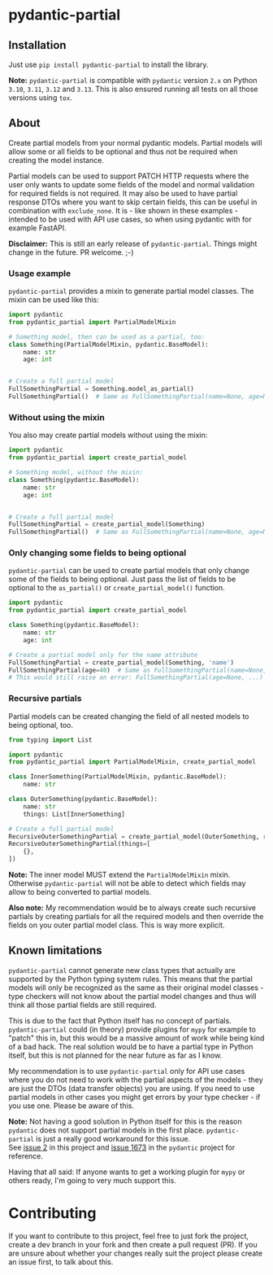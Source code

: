 # pydantic-partial

## Installation

Just use `pip install pydantic-partial` to install the library.

**Note:** `pydantic-partial` is compatible with `pydantic` version `2.x` on Python `3.10`, `3.11`, `3.12`
and `3.13`. This is also ensured running all tests on all those versions using `tox`.

## About

Create partial models from your normal pydantic models. Partial models will allow
some or all fields to be optional and thus not be required when creating the model
instance.

Partial models can be used to support PATCH HTTP requests where the user only wants
to update some fields of the model and normal validation for required fields is not
required. It may also be used to have partial response DTOs where you want to skip
certain fields, this can be useful in combination with `exclude_none`. It is - like
shown in these examples - intended to be used with API use cases, so when using
pydantic with for example FastAPI.

**Disclaimer:** This is still an early release of `pydantic-partial`. Things might
change in the future. PR welcome. ;-)

### Usage example

`pydantic-partial` provides a mixin to generate partial model classes. The mixin can
be used like this:

```python
import pydantic
from pydantic_partial import PartialModelMixin

# Something model, then can be used as a partial, too:
class Something(PartialModelMixin, pydantic.BaseModel):
    name: str
    age: int


# Create a full partial model
FullSomethingPartial = Something.model_as_partial()
FullSomethingPartial()  # Same as FullSomethingPartial(name=None, age=None)
```

### Without using the mixin

You also may create partial models without using the mixin:

```python
import pydantic
from pydantic_partial import create_partial_model

# Something model, without the mixin:
class Something(pydantic.BaseModel):
    name: str
    age: int


# Create a full partial model
FullSomethingPartial = create_partial_model(Something)
FullSomethingPartial()  # Same as FullSomethingPartial(name=None, age=None)
```

### Only changing some fields to being optional

`pydantic-partial` can be used to create partial models that only change some
of the fields to being optional. Just pass the list of fields to be optional to
the `as_partial()` or `create_partial_model()` function.

```python
import pydantic
from pydantic_partial import create_partial_model

class Something(pydantic.BaseModel):
    name: str
    age: int

# Create a partial model only for the name attribute
FullSomethingPartial = create_partial_model(Something, 'name')
FullSomethingPartial(age=40)  # Same as FullSomethingPartial(name=None, age=40)
# This would still raise an error: FullSomethingPartial(age=None, ...)
```

### Recursive partials

Partial models can be created changing the field of all nested models to being
optional, too.

```python
from typing import List

import pydantic
from pydantic_partial import PartialModelMixin, create_partial_model

class InnerSomething(PartialModelMixin, pydantic.BaseModel):
    name: str

class OuterSomething(pydantic.BaseModel):
    name: str
    things: List[InnerSomething]

# Create a full partial model
RecursiveOuterSomethingPartial = create_partial_model(OuterSomething, recursive=True)
RecursiveOuterSomethingPartial(things=[
    {},
])
```

**Note:** The inner model MUST extend the `PartialModelMixin` mixin. Otherwise
`pydantic-partial` will not be able to detect which fields may allow to being
converted to partial models.

**Also note:** My recommendation would be to always create such recursive
partials by creating partials for all the required models and then override
the fields on you outer partial model class. This is way more explicit.

## Known limitations

`pydantic-partial` cannot generate new class types that actually are supported by the
Python typing system rules. This means that the partial models will only be recognized
as the same as their original model classes - type checkers will not know about the partial
model changes and thus will think all those partial fields are still required.

This is due to the fact that Python itself has no concept of partials. `pydantic-partial`
could (in theory) provide plugins for `mypy` for example to "patch" this in, but this would
be a massive amount of work while being kind of a bad hack. The real solution would be to
have a partial type in Python itself, but this is not planned for the near future as far
as I know.

My recommendation is to use `pydantic-partial` only for API use cases where you do not
need to work with the partial aspects of the models - they are just the DTOs (data transfer
objects) you are using. If you need to use partial models in other cases you might get
errors by your type checker - if you use one. Please be aware of this.

**Note:** Not having a good solution in Python itself for this is the reason `pydantic` does
not support partial models in the first place. `pydantic-partial` is just a really good
workaround for this issue.  
See [issue 2](https://github.com/team23/pydantic-partial/issues/2) in this project and
[issue 1673](https://github.com/pydantic/pydantic/issues/1673#issuecomment-1557267229)
in the `pydantic` project for reference.

Having that all said: If anyone wants to get a working plugin for `mypy` or others ready,
I'm going to very much support this.

# Contributing

If you want to contribute to this project, feel free to just fork the project,
create a dev branch in your fork and then create a pull request (PR). If you
are unsure about whether your changes really suit the project please create an
issue first, to talk about this.
